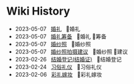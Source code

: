# Wiki History

- 2023-05-07&nbsp;&nbsp; [婚礼](/0008_婚礼)&nbsp;&nbsp; :bookmark:婚礼
- 2023-05-07&nbsp;&nbsp; [婚礼筹备](/0009_婚礼_筹备)&nbsp;&nbsp; :bookmark:婚礼 :bookmark:筹备
- 2023-05-07&nbsp;&nbsp; [婚纱照](/0006_婚纱照)&nbsp;&nbsp; :bookmark:婚纱照
- 2023-05-07&nbsp;&nbsp; [婚纱照拍摄建议](/0007_婚纱照_建议)&nbsp;&nbsp; :bookmark:婚纱照 :bookmark:建议
- 2023-02-26&nbsp;&nbsp; [结婚登记(结婚证)](/0005_结婚登记)&nbsp;&nbsp; :bookmark:结婚登记
- 2023-02-24&nbsp;&nbsp; [习俗礼仪](/0003_习俗礼仪)&nbsp;&nbsp; :bookmark:习俗礼仪
- 2023-02-06&nbsp;&nbsp; [彩礼嫁妆](/0004_彩礼嫁妆)&nbsp;&nbsp; :bookmark:彩礼嫁妆
